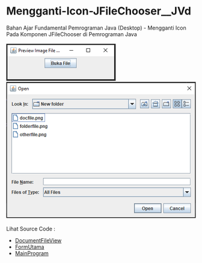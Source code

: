 # Mengganti-Icon-JFileChooser__JVd
Bahan Ajar Fundamental Pemrograman Java (Desktop) - Mengganti Icon Pada Komponen JFileChooser di Pemrograman Java<br><br>
<img src="https://github.com/RizkyKhapidsyah/Mengganti-Icon-JFileChooser__JVd/blob/master/result/001.PNG">
<img src="https://github.com/RizkyKhapidsyah/Mengganti-Icon-JFileChooser__JVd/blob/master/result/002.PNG"><br><br>
Lihat Source Code :<br>
- <a href="https://github.com/RizkyKhapidsyah/Mengganti-Icon-JFileChooser__JVd/blob/master/src/com/rizkykhapidsyah/DocumentFileView.java">DocumentFileView</a><br>
- <a href="https://github.com/RizkyKhapidsyah/Mengganti-Icon-JFileChooser__JVd/blob/master/src/com/rizkykhapidsyah/FormUtama.java">FormUtama</a><br>
- <a href="https://github.com/RizkyKhapidsyah/Mengganti-Icon-JFileChooser__JVd/blob/master/src/MainProgram.java">MainProgram</a>
